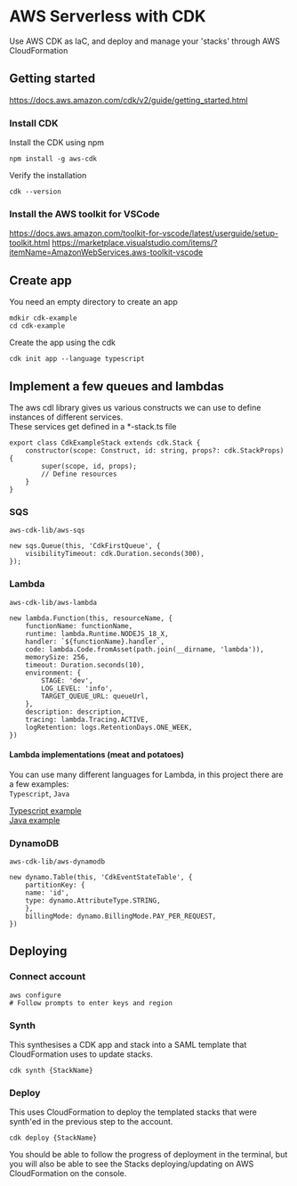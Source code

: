 # AWS Serverless with CDK
Use AWS CDK as IaC, and deploy and manage your 'stacks' through AWS CloudFormation

## Getting started
https://docs.aws.amazon.com/cdk/v2/guide/getting_started.html

### Install CDK
Install the CDK using npm
```
npm install -g aws-cdk
```

Verify the installation
```
cdk --version
```

### Install the AWS toolkit for VSCode
https://docs.aws.amazon.com/toolkit-for-vscode/latest/userguide/setup-toolkit.html
https://marketplace.visualstudio.com/items/?itemName=AmazonWebServices.aws-toolkit-vscode

## Create app
You need an empty directory to create an app
```
mdkir cdk-example
cd cdk-example
```

Create the app using the cdk
```
cdk init app --language typescript
```

## Implement a few queues and lambdas
The aws cdl library gives us various constructs we can use to define instances of different services. <br/>
These services get defined in a *-stack.ts file
```
export class CdkExampleStack extends cdk.Stack {
    constructor(scope: Construct, id: string, props?: cdk.StackProps) {
        super(scope, id, props);
        // Define resources
    }
}
```

### SQS
`aws-cdk-lib/aws-sqs` <br/>
```
new sqs.Queue(this, 'CdkFirstQueue', {
    visibilityTimeout: cdk.Duration.seconds(300),
});
```

### Lambda
`aws-cdk-lib/aws-lambda` <br/>
```
new lambda.Function(this, resourceName, {
    functionName: functionName,
    runtime: lambda.Runtime.NODEJS_18_X,
    handler: `${functionName}.handler`,
    code: lambda.Code.fromAsset(path.join(__dirname, 'lambda')),
    memorySize: 256,
    timeout: Duration.seconds(10),
    environment: {
        STAGE: 'dev',
        LOG_LEVEL: 'info',
        TARGET_QUEUE_URL: queueUrl,
    },
    description: description,
    tracing: lambda.Tracing.ACTIVE,
    logRetention: logs.RetentionDays.ONE_WEEK,
})
```
#### Lambda implementations (meat and potatoes)
You can use many different languages for Lambda, in this project there are a few examples: <br/>
`Typescript`, `Java`

[Typescript example](/lib/example/lambda/README.md) <br/>
[Java example](/lib/java-example/lambda/README.md)

### DynamoDB
`aws-cdk-lib/aws-dynamodb` <br/>
```
new dynamo.Table(this, 'CdkEventStateTable', {
    partitionKey: {
    name: 'id',
    type: dynamo.AttributeType.STRING,
    },
    billingMode: dynamo.BillingMode.PAY_PER_REQUEST,
})
```

## Deploying

### Connect account
```
aws configure
# Follow prompts to enter keys and region
```

### Synth
This synthesises a CDK app and stack into a SAML template that CloudFormation uses to update stacks.

```
cdk synth {StackName}
```

### Deploy
This uses CloudFormation to deploy the templated stacks that were synth'ed in the previous step to the account.

```
cdk deploy {StackName}
```

You should be able to follow the progress of deployment in the terminal, but you will also be able to see the Stacks deploying/updating on AWS CloudFormation on the console.